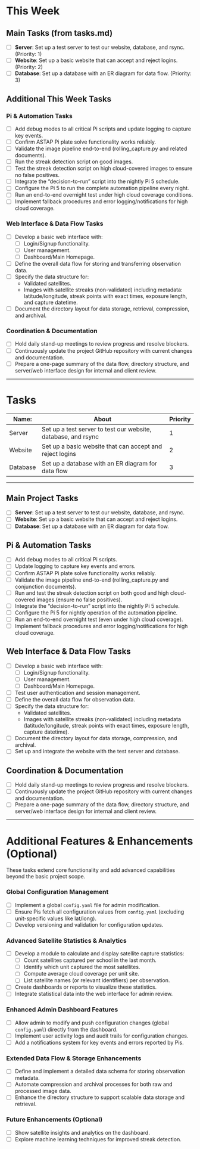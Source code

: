 # This Week

## Main Tasks (from tasks.md)
- [ ] **Server**: Set up a test server to test our website, database, and rsync. (Priority: 1)
- [ ] **Website**: Set up a basic website that can accept and reject logins. (Priority: 2)
- [ ] **Database**: Set up a database with an ER diagram for data flow. (Priority: 3)

## Additional This Week Tasks
### Pi & Automation Tasks
- [ ] Add debug modes to all critical Pi scripts and update logging to capture key events.
- [ ] Confirm ASTAP Pi plate solve functionality works reliably.
- [ ] Validate the image pipeline end-to-end (rolling_capture.py and related documents).
- [ ] Run the streak detection script on good images.
- [ ] Test the streak detection script on high cloud-covered images to ensure no false positives.
- [ ] Integrate the “decision-to-run” script into the nightly Pi 5 schedule.
- [ ] Configure the Pi 5 to run the complete automation pipeline every night.
- [ ] Run an end-to-end overnight test under high cloud coverage conditions.
- [ ] Implement fallback procedures and error logging/notifications for high cloud coverage.

### Web Interface & Data Flow Tasks
- [ ] Develop a basic web interface with:
  - [ ] Login/Signup functionality.
  - [ ] User management.
  - [ ] Dashboard/Main Homepage.
- [ ] Define the overall data flow for storing and transferring observation data.
- [ ] Specify the data structure for:
  - Validated satellites.
  - Images with satellite streaks (non-validated) including metadata: latitude/longitude, streak points with exact times, exposure length, and capture datetime.
- [ ] Document the directory layout for data storage, retrieval, compression, and archival.

### Coordination & Documentation
- [ ] Hold daily stand-up meetings to review progress and resolve blockers.
- [ ] Continuously update the project GitHub repository with current changes and documentation.
- [ ] Prepare a one-page summary of the data flow, directory structure, and server/web interface design for internal and client review.

---


# Tasks
| Name:   | About                                                                           | Priority |
| ------- | ------------------------------------------------------------------------------- | -------- |
| Server  | Set up a test server to test our website, database, and rsync                   | 1        |
| Website | Set up a basic website that can accept and reject logins                        | 2        |
| Database| Set up a database with an ER diagram for data flow                              | 3        |

---

## Main Project Tasks
- [ ] **Server**: Set up a test server to test our website, database, and rsync.
- [ ] **Website**: Set up a basic website that can accept and reject logins.
- [ ] **Database**: Set up a database with an ER diagram for data flow.

## Pi & Automation Tasks
- [ ] Add debug modes to all critical Pi scripts.
- [ ] Update logging to capture key events and errors.
- [ ] Confirm ASTAP Pi plate solve functionality works reliably.
- [ ] Validate the image pipeline end-to-end (rolling_capture.py and conjunction documents).
- [ ] Run and test the streak detection script on both good and high cloud-covered images (ensure no false positives).
- [ ] Integrate the “decision-to-run” script into the nightly Pi 5 schedule.
- [ ] Configure the Pi 5 for nightly operation of the automation pipeline.
- [ ] Run an end-to-end overnight test (even under high cloud coverage).
- [ ] Implement fallback procedures and error logging/notifications for high cloud coverage.

## Web Interface & Data Flow Tasks
- [ ] Develop a basic web interface with:
  - [ ] Login/Signup functionality.
  - [ ] User management.
  - [ ] Dashboard/Main Homepage.
- [ ] Test user authentication and session management.
- [ ] Define the overall data flow for observation data.
- [ ] Specify the data structure for:
  - Validated satellites.
  - Images with satellite streaks (non-validated) including metadata (latitude/longitude, streak points with exact times, exposure length, capture datetime).
- [ ] Document the directory layout for data storage, compression, and archival.
- [ ] Set up and integrate the website with the test server and database.

## Coordination & Documentation
- [ ] Hold daily stand-up meetings to review progress and resolve blockers.
- [ ] Continuously update the project GitHub repository with current changes and documentation.
- [ ] Prepare a one-page summary of the data flow, directory structure, and server/web interface design for internal and client review.

---

# Additional Features & Enhancements (Optional)

These tasks extend core functionality and add advanced capabilities beyond the basic project scope.

### Global Configuration Management
- [ ] Implement a global `config.yaml` file for admin modification.
- [ ] Ensure Pis fetch all configuration values from `config.yaml` (excluding unit-specific values like lat/long).
- [ ] Develop versioning and validation for configuration updates.

### Advanced Satellite Statistics & Analytics
- [ ] Develop a module to calculate and display satellite capture statistics:
  - [ ] Count satellites captured per school in the last month.
  - [ ] Identify which unit captured the most satellites.
  - [ ] Compute average cloud coverage per unit site.
  - [ ] List satellite names (or relevant identifiers) per observation.
- [ ] Create dashboards or reports to visualize these statistics.
- [ ] Integrate statistical data into the web interface for admin review.

### Enhanced Admin Dashboard Features
- [ ] Allow admin to modify and push configuration changes (global `config.yaml`) directly from the dashboard.
- [ ] Implement user activity logs and audit trails for configuration changes.
- [ ] Add a notifications system for key events and errors reported by Pis.

### Extended Data Flow & Storage Enhancements
- [ ] Define and implement a detailed data schema for storing observation metadata.
- [ ] Automate compression and archival processes for both raw and processed image data.
- [ ] Enhance the directory structure to support scalable data storage and retrieval.

### Future Enhancements (Optional)
- [ ] Show satellite insights and analytics on the dashboard.
- [ ] Explore machine learning techniques for improved streak detection.
